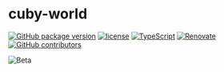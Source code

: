 # cuby-world

[![GitHub package version](https://img.shields.io/github/package-json/v/ThornWalli/cuby-world.svg)](https://github.com/ThornWalli/cuby-world)
[![license](https://img.shields.io/github/license/ThornWalli/cuby-world.svg)](https://github.com/ThornWalli/cuby-world)
[![TypeScript](https://img.shields.io/badge/%3C%2F%3E-TypeScript-%230074c1.svg)](http://www.typescriptlang.org/)
[![Renovate](https://img.shields.io/badge/renovate-enabled-brightgreen.svg)](https://renovatebot.com)
[![GitHub contributors](https://img.shields.io/github/contributors/ThornWalli/cuby-world.svg)](https://github.com/ThornWalli/cuby-world/graphs/contributors)

<!-- ![Main](https://github.com/ThornWalli/cuby-world/workflows/Main/badge.svg) -->
![Beta](https://github.com/ThornWalli/cuby-world/workflows/Beta/badge.svg)

<!-- | Instance | Url                        |
| -------- | -------------------------- |
| `beta`   | <https://cubyworld.lammpee.de/> | -->
